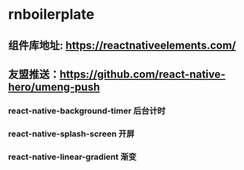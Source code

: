 # rnboilerplate
## 组件库地址: https://reactnativeelements.com/
## 友盟推送：https://github.com/react-native-hero/umeng-push

### react-native-background-timer 后台计时
### react-native-splash-screen 开屏
### react-native-linear-gradient 渐变